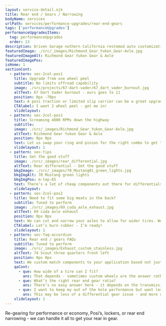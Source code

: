 ```yaml
---
layout: service-detail.njk
title: Rear end / Gears / Narrowing
bodyName: services
urlPath: services/performance-upgrades/rear-end-gears
tags: ['performanceUpgrades']
performanceUpgradesItems:
  tag: performanceUpgrades
  order: 13
description: Driven Garage nothern California restomod auto customization and repair shop
featuredImage: ./src/_images/Richmond_Gear_Yukon_Gear-Axle.jpg
featuredImageAlt: Richmond Gear Yukon Gear & Axle
featuredImagePos: 
isHome: 1
sectionCont:
  - pattern: sec-2col-pos1
    title: Upgrade from one wheel peel
    subtitle: No limits offroad capability
    image: ./src/projects/67-dart-vader/67_dart_vader_burnout.jpg
    altText: 67 Dart Vader burnout - ours goes to 11
    position: 0px -70px
    text: A posi traction or limited slip carrier can be a great upgrade for your classic car. We can spec and install a new carrier, gears and bearings and get your burnouts turned up from a “1” to “11”.
    CTAlabel: I want 2 wheel peel - get me in!
    slidelayout:
  - pattern: sec-2col-pos1
    title: Screaming 4000 RPMs down the highway
    subtitle: 
    image: ./src/_images/Richmond_Gear_Yukon_Gear-Axle.jpg
    altText: Richmond Gear Yukon Gear & Axle
    position: 0px 0px
    text: Let us swap your ring and pinion for the right combo to get those RPMs down at cruise. We can install a new gearset that keeps some of the performance of a tall gear - but brings you down to a cruise level.
    slidelayout: 1
  - pattern: sec-tips
    title: Get the good stuff
    image: ./src/_images/rear_differential.jpg
    altText: Rear differential - Get the good stuff
    bkgImage: ./src/_images/70_Mustang01_green_lights.jpg
    bkgImgAlt: 70 Mustang green lights
    bkgImgPos: m-top-65
    text: There’s a lot of cheap components out there for differentials. We prefer to use brand names we trust in your final drive. There’s no need to skimp here as failure will take out everything in the rear end.
    slidelayout:
  - pattern: sec-2col-pos2
    title: Need to fit some big meats in the back?
    subtitle: Tuned to perform
    image: ./src/_images/69_cuda_axle_exhaust.jpg
    altText: 69 cuda axle exhaust
    position: 0px 0px
    text: We can cut and narrow your axles to allow for wider tires. We have the right tools and equipment to cut and line up the new flanges, and on staff certified welders to stitch the new ends on.
    CTAlabel: Let’s burn rubber - I’m ready!
    slidelayout: 1
  - pattern: sec-faq-accordion
    title: Rear end / gears FAQs
    subtitle: Tuned to perform
    image: ./src/_images/Exhaust_custom_stainless.jpg
    altText: 74 Scout three quarters front left
    position: 0px 0px
    text: We custom match components to your application based not just on brand name - but your goals for performance and reliability. We don’t cheap out on plumbing and fittings - because who likes to watch their car burn to the ground? We spec in-tank fuel pumps with a return system every time, and have seen the failures not doing this causes. Is it harder or more expensive to do it right? Yes…. But our experience tells us to do it right and pay now, or re-do it later and pay again.
    qaCont:
      - que: How wide of a tire can I fit?
        ans: That depends - sometimes custom wheels are the answer rather than narrowing your rear end. Sometimes not. We can get your car in and measure and try some tires on our wheel fit tool to give you an idea of where to go.
      - que: What’s the right rear end gear ratio?
        ans: There’s no easy answer here - it depends on the transmission final drive, the tire size and the RPM at cruise Vs. off the line performance we are looking for. There is no easy answer - but it can be solved with math.
      - que: I want to keep my out of the hole performance but want less RPMs at cruise - can you help?
        ans: This may be less of a differential gear issue - and more of a final drive ratio issue - requiring changing the transmission from a 3-speed to 4-speed, or adding a Gear Vendors Overdrive unit. Either way, we can help.
    slidelayout: 1
---
```


Re-gearing for performance or economy, Posi’s, lockers, or rear end narrowing - we can handle it all to get your rear in gear.
